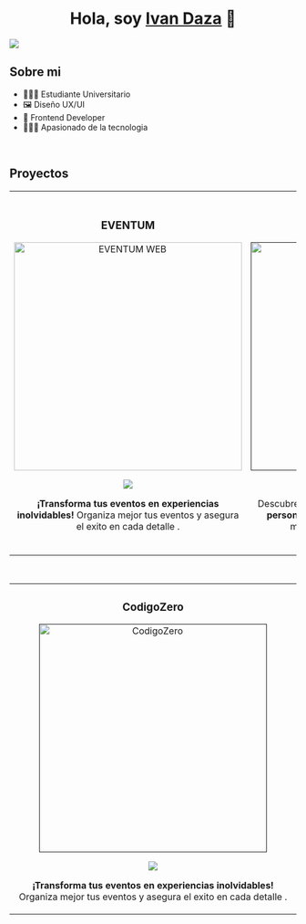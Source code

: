 <div align="center">
<h1 align="center">Hola, soy <a href="https://aristi.dev">Ivan Daza</a> 👋</h1>
</div>
<img src="https://i.imgur.com/vSEB4Kp.jpeg">

## Sobre mi

- 👨🏼‍🎓 Estudiante Universitario
- 🖼 Diseño UX/UI
- 📗 Frontend Developer
- 👨🏼‍💻 Apasionado de la tecnologia
<br>

## Proyectos
<table>
<tr>
<td width="50%">
<h3 align="center">EVENTUM</h3>
<div align="center">
<a href="https://eventum.vercel.app" target="_blank"><img src="https://i.imgur.com/9K8ZdsQ.png" width="400" alt="EVENTUM WEB"></a>
<p>
<a href="https://github.com/IvanDaza4/EventumPage" target="_blank">
<img src="https://img.shields.io/badge/CÓDIGO-76A4D3?style=for-the-badge&logo=github&logoColor=white">
</a>

</p>
<p><strong>¡Transforma tus eventos en experiencias inolvidables!</strong> Organiza mejor tus eventos y asegura el exito en cada detalle .</p>
</div>
                                                                                      
</td>

<td width="50%">
               <br>
<h3 align="center">MB Zapatos</h3>
<div align="center">                                       
<a href="" target="_blank"><img src="https://i.imgur.com/E52MaqF.jpeg" width="400" alt="MB Zapatos"></a>
<br>
<p>
<a href="" target="_blank">
<img src="https://img.shields.io/badge/C%C3%93DIGO-D5B990?style=for-the-badge&logo=github&logoColor=black">
</a>
</p>
<p>Descubre nuestra exclusiva colección de <strong>zapatos personalizados</strong> para mayoristas, diseñados a medida para destacar en tu tienda.</p>
<br>
</div>                                                             
</table>                                                                                 
</div>
<br>

<table>
<tr>
<td width="50%">
<h3 align="center">CodigoZero</h3>
<div align="center">
<a href="" target="_blank"><img src="https://i.imgur.com/TYRsQ7b.png" width="400" alt="CodigoZero"></a>
<p>
<a href="" target="_blank">
<img src="https://img.shields.io/badge/CÓDIGO-FA0101?style=for-the-badge&logo=github&logoColor=black">
</a>

</p>
<p><strong>¡Transforma tus eventos en experiencias inolvidables!</strong> Organiza mejor tus eventos y asegura el exito en cada detalle .</p>
</div>
                                                                                      
</td>       
                                                                                      
</table>                                                                                 
</div>
